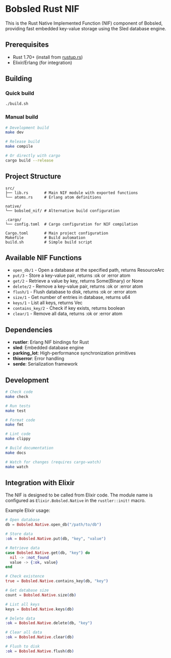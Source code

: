 # Bobsled Rust NIF

This is the Rust Native Implemented Function (NIF) component of Bobsled, providing fast embedded key-value storage using the Sled database engine.

## Prerequisites

- Rust 1.70+ (install from [rustup.rs](https://rustup.rs/))
- Elixir/Erlang (for integration)

## Building

### Quick build
```bash
./build.sh
```

### Manual build
```bash
# Development build
make dev

# Release build
make compile

# Or directly with cargo
cargo build --release
```

## Project Structure

```
src/
├── lib.rs       # Main NIF module with exported functions
└── atoms.rs     # Erlang atom definitions

native/
└── bobsled_nif/ # Alternative build configuration

.cargo/
└── config.toml  # Cargo configuration for NIF compilation

Cargo.toml       # Main project configuration
Makefile         # Build automation
build.sh         # Simple build script
```

## Available NIF Functions

- `open_db/1` - Open a database at the specified path, returns ResourceArc<DbHandle>
- `put/3` - Store a key-value pair, returns :ok or :error atom
- `get/2` - Retrieve a value by key, returns Some(Binary) or None
- `delete/2` - Remove a key-value pair, returns :ok or :error atom
- `flush/1` - Flush database to disk, returns :ok or :error atom
- `size/1` - Get number of entries in database, returns u64
- `keys/1` - List all keys, returns Vec<Binary>
- `contains_key/2` - Check if key exists, returns boolean
- `clear/1` - Remove all data, returns :ok or :error atom

## Dependencies

- **rustler**: Erlang NIF bindings for Rust
- **sled**: Embedded database engine
- **parking_lot**: High-performance synchronization primitives
- **thiserror**: Error handling
- **serde**: Serialization framework

## Development

```bash
# Check code
make check

# Run tests
make test

# Format code
make fmt

# Lint code
make clippy

# Build documentation
make docs

# Watch for changes (requires cargo-watch)
make watch
```

## Integration with Elixir

The NIF is designed to be called from Elixir code. The module name is configured as `Elixir.Bobsled.Native` in the `rustler::init!` macro.

Example Elixir usage:
```elixir
# Open database
db = Bobsled.Native.open_db("/path/to/db")

# Store data
:ok = Bobsled.Native.put(db, "key", "value")

# Retrieve data  
case Bobsled.Native.get(db, "key") do
  nil -> :not_found
  value -> {:ok, value}
end

# Check existence
true = Bobsled.Native.contains_key(db, "key")

# Get database size
count = Bobsled.Native.size(db)

# List all keys
keys = Bobsled.Native.keys(db)

# Delete data
:ok = Bobsled.Native.delete(db, "key")

# Clear all data
:ok = Bobsled.Native.clear(db)

# Flush to disk
:ok = Bobsled.Native.flush(db)
```